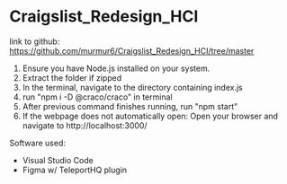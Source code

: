 # Craigslist_Redesign_HCI
link to github: https://github.com/murmur6/Craigslist_Redesign_HCI/tree/master
1. Ensure you have Node.js installed on your system.
2. Extract the folder if zipped
3. In the terminal, navigate to the directory containing index.js
4. run "npm i -D @craco/craco" in terminal
5. After previous command finishes running, run "npm start"
6. If the webpage does not automatically open:
	Open your browser and navigate to http://localhost:3000/





Software used:
 - Visual Studio Code
 - Figma w/ TeleportHQ plugin
